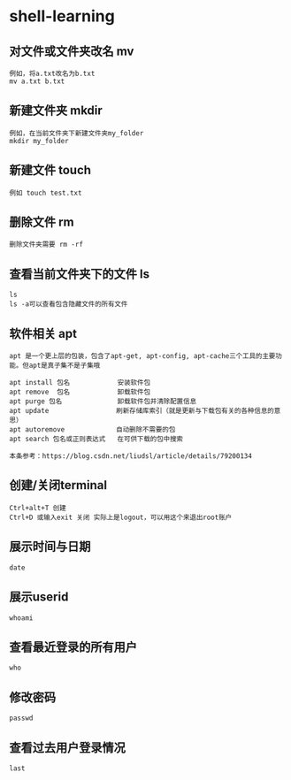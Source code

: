 # shell-learning

## 对文件或文件夹改名 mv
    例如，将a.txt改名为b.txt
    mv a.txt b.txt

## 新建文件夹 mkdir
    例如，在当前文件夹下新建文件夹my_folder
    mkdir my_folder

## 新建文件 touch
    例如 touch test.txt

## 删除文件 rm
    删除文件夹需要 rm -rf

## 查看当前文件夹下的文件 ls
    ls 
    ls -a可以查看包含隐藏文件的所有文件

## 软件相关 apt
    apt 是一个更上层的包装，包含了apt-get, apt-config, apt-cache三个工具的主要功能。但apt是真子集不是子集哦
    
    apt install 包名            安装软件包
    apt remove  包名            卸载软件包
    apt purge 包名              卸载软件包并清除配置信息
    apt update                 刷新存储库索引（就是更新与下载包有关的各种信息的意思）
    apt autoremove             自动删除不需要的包
    apt search 包名或正则表达式   在可供下载的包中搜索

    本条参考：https://blog.csdn.net/liudsl/article/details/79200134

## 创建/关闭terminal
    Ctrl+alt+T 创建
    Ctrl+D 或输入exit 关闭 实际上是logout，可以用这个来退出root账户

## 展示时间与日期
    date

## 展示userid
    whoami

## 查看最近登录的所有用户
    who

## 修改密码
    passwd

## 查看过去用户登录情况
    last
    
